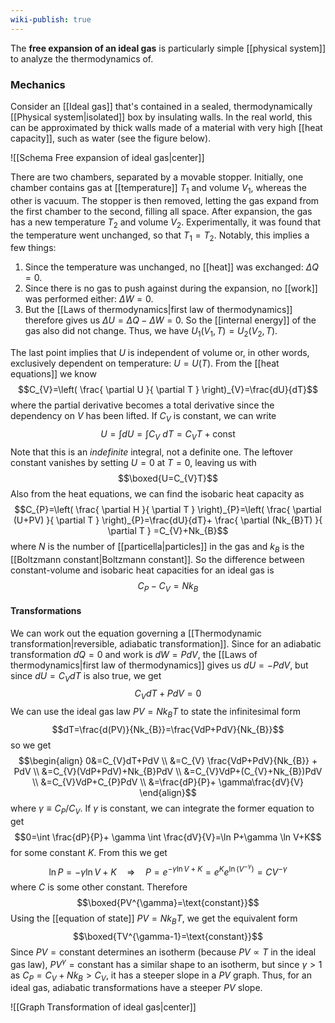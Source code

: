 ```yaml
---
wiki-publish: true
---
```

The **free expansion of an ideal gas** is particularly simple [[physical system]] to analyze the thermodynamics of.
### Mechanics
Consider an [[Ideal gas]] that's contained in a sealed, thermodynamically [[Physical system|isolated]] box by insulating walls. In the real world, this can be approximated by thick walls made of a material with very high [[heat capacity]], such as water (see the figure below).

![[Schema Free expansion of ideal gas|center]]


There are two chambers, separated by a movable stopper. Initially, one chamber contains gas at [[temperature]] $T_{1}$ and volume $V_{1}$, whereas the other is vacuum. The stopper is then removed, letting the gas expand from the first chamber to the second, filling all space. After expansion, the gas has a new temperature $T_{2}$ and volume $V_{2}$. Experimentally, it was found that the temperature went unchanged, so that $T_{1}=T_{2}$. Notably, this implies a few things:
1. Since the temperature was unchanged, no [[heat]] was exchanged: $\Delta Q=0$.
2. Since there is no gas to push against during the expansion, no [[work]] was performed either: $\Delta W=0$.
3. But the [[Laws of thermodynamics|first law of thermodynamics]] therefore gives us $\Delta U=\Delta Q-\Delta W=0$. So the [[internal energy]] of the gas also did not change. Thus, we have $U_{1}(V_{1},T)=U_{2}(V_{2},T)$.

The last point implies that $U$ is independent of volume or, in other words, exclusively dependent on temperature: $U=U(T)$. From the [[heat equations]] we know
$$C_{V}=\left( \frac{ \partial U }{ \partial T }  \right)_{V}=\frac{dU}{dT}$$
where the partial derivative becomes a total derivative since the dependency on $V$ has been lifted. If $C_{V}$ is constant, we can write
$$U=\int dU=\int C_{V}\ dT=C_{V}T+\text{const}$$
Note that this is an *indefinite* integral, not a definite one. The leftover constant vanishes by setting $U=0$ at $T=0$, leaving us with
$$\boxed{U=C_{V}T}$$
Also from the heat equations, we can find the isobaric heat capacity as
$$C_{P}=\left( \frac{ \partial H }{ \partial T }  \right)_{P}=\left( \frac{ \partial (U+PV) }{ \partial T }  \right)_{P}=\frac{dU}{dT}+ \frac{ \partial (Nk_{B}T) }{ \partial T } =C_{V}+Nk_{B}$$
where $N$ is the number of [[particella|particles]] in the gas and $k_{B}$ is the [[Boltzmann constant|Boltzmann constant]]. So the difference between constant-volume and isobaric heat capacities for an ideal gas is
$$C_{P}-C_{V}=Nk_{B}$$
#### Transformations
We can work out the equation governing a [[Thermodynamic transformation|reversible, adiabatic transformation]]. Since for an adiabatic transformation $dQ=0$ and work is $dW=PdV$, the [[Laws of thermodynamics|first law of thermodynamics]] gives us $dU=-PdV$, but since $dU=C_{V}dT$ is also true, we get
$$C_{V}dT+PdV=0$$
We can use the ideal gas law $PV=Nk_{B}T$ to state the infinitesimal form
$$dT=\frac{d(PV)}{Nk_{B}}=\frac{VdP+PdV}{Nk_{B}}$$
so we get
$$\begin{align}
0&=C_{V}dT+PdV \\
&=C_{V} \frac{VdP+PdV}{Nk_{B}} + PdV \\
&=C_{V}(VdP+PdV)+Nk_{B}PdV \\
&=C_{V}VdP+(C_{V}+Nk_{B})PdV \\
&=C_{V}VdP+C_{P}PdV \\
&=\frac{dP}{P}+ \gamma\frac{dV}{V}
\end{align}$$
where $\gamma\equiv C_{P}/C_{V}$. If $\gamma$ is constant, we can integrate the former equation to get
$$0=\int \frac{dP}{P}+ \gamma \int \frac{dV}{V}=\ln P+\gamma \ln V+K$$
for some constant $K$. From this we get
$$\ln P=-\gamma \ln V+K\quad\Rightarrow \quad P=e^{-\gamma \ln V+K}=e^{K}e^{\ln (V^{-\gamma})}=CV^{-\gamma}$$
where $C$ is some other constant. Therefore
$$\boxed{PV^{\gamma}=\text{constant}}$$
Using the [[equation of state]] $PV=Nk_{B}T$, we get the equivalent form
$$\boxed{TV^{\gamma-1}=\text{constant}}$$
Since $PV=\text{constant}$ determines an isotherm (because $PV\propto T$ in the ideal gas law), $PV^{\gamma}=\text{constant}$ has a similar shape to an isotherm, but since $\gamma>1$ as $C_{P}=C_{V}+Nk_{B}>C_{V}$, it has a steeper slope in a $PV$ graph. Thus, for an ideal gas, adiabatic transformations have a steeper $PV$ slope.

![[Graph Transformation of ideal gas|center]]

